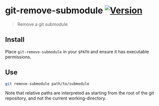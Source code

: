# git-remove-submodule [![Version](https://img.shields.io/github/tag/EricCrosson/git-remove-submodule.svg)](https://github.com/EricCrosson/git-remove-submodule/releases)

> Remove a git submodule

## Install

Place `git-remove-submodule` in your `$PATH` and ensure it has executable permissions.

## Use

```bash
git remove-submodule path/to/submodule
```

Note that relative paths are interpreted as starting from the root of
the git repository, and not the current working-directory.
